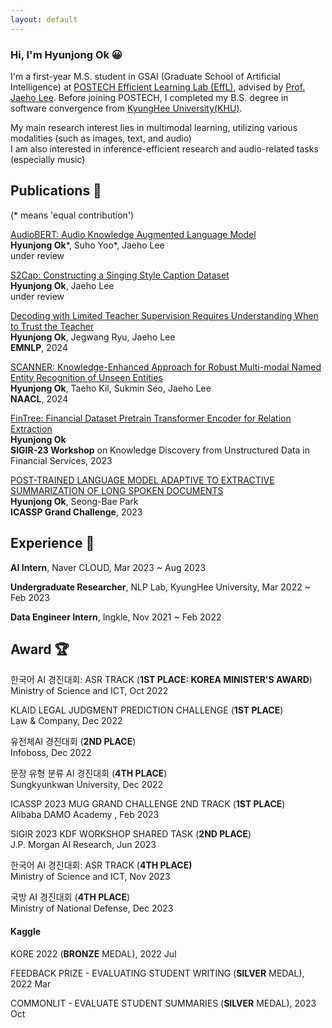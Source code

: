 ```yaml
---
layout: default
---
```


### Hi, I'm Hyunjong Ok 😀
I'm a first-year M.S. student in GSAI (Graduate School of Artificial Intelligence) at [POSTECH Efficient Learning Lab (EffL)](http://effl.postech.ac.kr), advised by [Prof. Jaeho Lee](https://jaeho-lee.github.io). Before joining POSTECH, I completed my B.S. degree in software convergence from [KyungHee University(KHU)](https://www.khu.ac.kr/).

My main research interest lies in multimodal learning, utilizing various modalities (such as images, text, and audio)  
I am also interested in inference-efficient research and audio-related tasks (especially music)


<!--Text can be **bold**, _italic_, or ~~strikethrough~~. -->

## Publications 📜

(\* means 'equal contribution')  
  
[AudioBERT: Audio Knowledge Augmented Language Model](https://arxiv.org/abs/2409.08199)  
**Hyunjong Ok**\*, Suho Yoo\*, Jaeho Lee   
under review  

[S2Cap: Constructing a Singing Style Caption Dataset](https://arxiv.org/abs/2409.09866)  
**Hyunjong Ok**, Jaeho Lee   
under review 

[Decoding with Limited Teacher Supervision Requires Understanding When to Trust the Teacher](https://arxiv.org/abs/2406.18002)   
**Hyunjong Ok**, Jegwang Ryu, Jaeho Lee  
**EMNLP**, 2024  

[SCANNER: Knowledge-Enhanced Approach for Robust Multi-modal Named Entity Recognition of Unseen Entities](https://arxiv.org/abs/2404.01914)  
**Hyunjong Ok**, Taeho Kil, Sukmin Seo, Jaeho Lee  
**NAACL**, 2024   

[FinTree: Financial Dataset Pretrain Transformer Encoder for Relation Extraction](https://arxiv.org/abs/2307.13900)   
**Hyunjong Ok**  
**SIGIR-23 Workshop** on Knowledge Discovery from Unstructured Data in Financial Services, 2023   

[POST-TRAINED LANGUAGE MODEL ADAPTIVE TO EXTRACTIVE SUMMARIZATION OF LONG SPOKEN DOCUMENTS](https://ieeexplore.ieee.org/document/10094938)  
**Hyunjong Ok**, Seong-Bae Park  
**ICASSP Grand Challenge**, 2023  

## Experience 🏢
**AI Intern**, Naver CLOUD, Mar 2023 ~ Aug 2023  

**Undergraduate Researcher**, NLP Lab, KyungHee University, Mar 2022 ~ Feb 2023

**Data Engineer Intern**, Ingkle, Nov 2021 ~ Feb 2022  


## Award 🏆
한국어 AI 경진대회: ASR TRACK (**1ST PLACE: KOREA MINISTER'S AWARD**)   
Ministry of Science and ICT, Oct 2022  

KLAID LEGAL JUDGMENT PREDICTION CHALLENGE (**1ST PLACE**)  
Law & Company, Dec 2022   

유전체AI 경진대회 (**2ND PLACE**)  
Infoboss, Dec 2022   

문장 유형 분류 AI 경진대회 (**4TH PLACE**)  
Sungkyunkwan University, Dec 2022     

ICASSP 2023 MUG GRAND CHALLENGE 2ND TRACK (**1ST PLACE**)  
Alibaba DAMO Academy , Feb 2023   

SIGIR 2023 KDF WORKSHOP SHARED TASK (**2ND PLACE**)  
J.P. Morgan AI Research, Jun 2023  

한국어 AI 경진대회: ASR TRACK (**4TH PLACE)**  
Ministry of Science and ICT, Nov 2023

국방 AI 경진대회 (**4TH PLACE**)  
Ministry of National Defense, Dec 2023  

#### Kaggle
KORE 2022 (**BRONZE** MEDAL), 2022 Jul   

FEEDBACK PRIZE - EVALUATING STUDENT WRITING (**SILVER** MEDAL), 2022 Mar  

COMMONLIT - EVALUATE STUDENT SUMMARIES (**SILVER** MEDAL), 2023 Oct  
